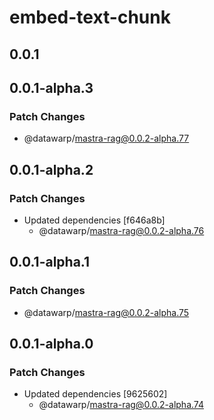 # embed-text-chunk

## 0.0.1

## 0.0.1-alpha.3

### Patch Changes

- @datawarp/mastra-rag@0.0.2-alpha.77

## 0.0.1-alpha.2

### Patch Changes

- Updated dependencies [f646a8b]
  - @datawarp/mastra-rag@0.0.2-alpha.76

## 0.0.1-alpha.1

### Patch Changes

- @datawarp/mastra-rag@0.0.2-alpha.75

## 0.0.1-alpha.0

### Patch Changes

- Updated dependencies [9625602]
  - @datawarp/mastra-rag@0.0.2-alpha.74
